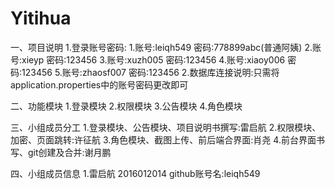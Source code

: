 # Yitihua
一、项目说明
    1.登录账号密码:
         1.账号:leiqh549 密码:778899abc(普通阿姨)
         2.账号:xieyp 密码:123456
         3.账号:xuzh005 密码:123456
         4.账号:xiaoy006 密码:123456
         5.账号:zhaosf007 密码:123456
    2.数据库连接说明:只需将application.properties中的账号密码更改即可
    
二、功能模块
    1.登录模块
    2.权限模块
    3.公告模块
    4.角色模块

三、小组成员分工
    1.登录模块、公告模块、项目说明书撰写:雷启航
    2.权限模块、加密、页面跳转:许征航
    3.角色模块、截图上传、前后端合界面:肖尧
    4.前台界面书写、git创建及合并:谢月鹏
    
四、小组成员信息
    1.雷启航 2016012014 github账号名:leiqh549



